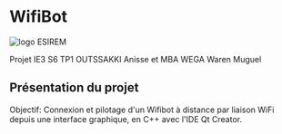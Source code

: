 # WifiBot

![logo ESIREM](https://user-images.githubusercontent.com/93181410/166483696-8a4daae2-d6e3-4a61-b425-f5118cc6e085.png)

Projet IE3 S6 TP1
OUTSSAKKI Anisse et MBA WEGA Waren Muguel

## Présentation du projet
Objectif: Connexion et pilotage d'un Wifibot à distance par liaison WiFi depuis une interface graphique, en C++ avec l'IDE Qt Creator.
